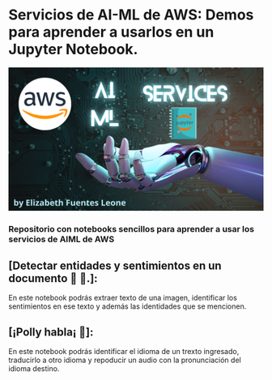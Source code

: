 # Servicios de AI-ML de AWS: Demos para aprender a usarlos en un Jupyter Notebook.

![Diagram translator chatbot app"](images/portada.png)

### Repositorio con notebooks sencillos para aprender a usar los servicios de AIML de AWS

## [Detectar entidades y sentimientos en un documento 🔎 📄.]:
En este notebook podrás extraer texto de una imagen, identificar los sentimientos en ese texto y además las identidades que se mencionen. 

## [¡Polly habla¡ 🦜]:
En este notebook podrás identificar el idioma de un trexto ingresado, traducirlo a otro idioma y repoducir un audio con la pronunciación del idioma destino. 
